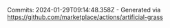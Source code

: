 Commits: 2024-01-29T09:14:48.358Z - Generated via https://github.com/marketplace/actions/artificial-grass
<br>
